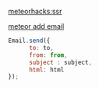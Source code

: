 [meteorhacks:ssr](https://github.com/meteorhacks/meteor-ssr)

[meteor add email](http://docs.meteor.com/api/email.html)  
```javascript
Email.send({
      to: to,
      from: from,
      subject : subject,
      html: html
});

```
